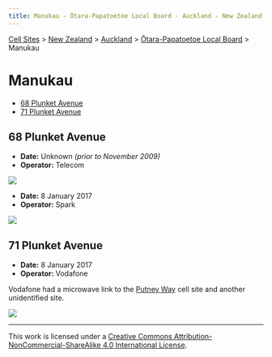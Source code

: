 ```yaml
---
title: Manukau - Ōtara-Papatoetoe Local Board - Auckland - New Zealand - Cell Sites
---
```


[Cell Sites](../../../) > [New Zealand](../../) > [Auckland](../) > [Ōtara-Papatoetoe Local Board](./) > Manukau

# Manukau

* [68 Plunket Avenue](#68-plunket-avenue)
* [71 Plunket Avenue](#71-plunket-avenue)

## 68 Plunket Avenue

* **Date:** Unknown *(prior to November 2009)*
* **Operator:** Telecom

![](https://f001.backblazeb2.com/file/CellSites/NZ/AUK/%C5%8Ctara-Papatoetoe/20171118-201028.jpg)

* **Date:** 8 January 2017
* **Operator:** Spark

![](https://f001.backblazeb2.com/file/CellSites/NZ/AUK/%C5%8Ctara-Papatoetoe/20170108-161914.jpg)

## 71 Plunket Avenue

* **Date:** 8 January 2017
* **Operator:** Vodafone

Vodafone had a microwave link to the [Putney Way](#putney-way) cell site and another unidentified site.

![](https://f001.backblazeb2.com/file/CellSites/NZ/AUK/%C5%8Ctara-Papatoetoe/20170108-162340.jpg)

---

This work is licensed under a [Creative Commons Attribution-NonCommercial-ShareAlike 4.0 International License](http://creativecommons.org/licenses/by-nc-sa/4.0/).
